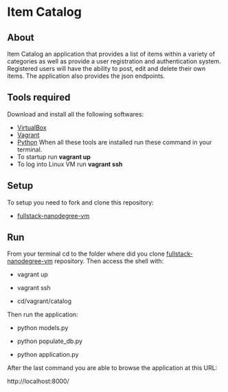 # Item Catalog

## About
Item Catalog an application that provides a list of items within a variety of categories as well as provide a user registration and authentication system. Registered users will have the ability to post, edit and delete their own items. The application also provides the json endpoints.

## Tools required

Download and install all the following softwares:
* [VirtualBox](https://www.virtualbox.org/wiki/Download_Old_Builds_5_1)
* [Vagrant](https://www.vagrantup.com/)
* [Python](https://www.python.org/downloads/)
When all these tools are installed run these command in your terminal.
* To startup run **vagrant up**
* To log into Linux VM run **vagrant ssh**

## Setup
To setup you need to fork and clone this repository:
* [ fullstack-nanodegree-vm ](https://github.com/noshi1/fullstack-nanodegree-vm)

## Run
From your terminal cd to the folder where did you clone [fullstack-nanodegree-vm](https://github.com/noshi1/fullstack-nanodegree-vm) repository. Then access the shell with:

 * vagrant up

 * vagrant ssh

 * cd/vagrant/catalog

Then run the application:

* python models.py

* python populate_db.py

* python application.py

After the last command you are able to browse the application at this URL:

http://localhost:8000/
